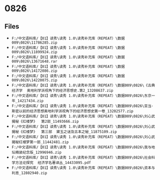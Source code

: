 # 0826

## Files

- `F:/中文语料库/【01】读秀\读秀 1.0\读秀补充库（REPEAT）\数据009\0826\11786285.zip`
- `F:/中文语料库/【01】读秀\读秀 1.0\读秀补充库（REPEAT）\数据009\0826\11899924.zip`
- `F:/中文语料库/【01】读秀\读秀 1.0\读秀补充库（REPEAT）\数据009\0826\13671648.rar`
- `F:/中文语料库/【01】读秀\读秀 1.0\读秀补充库（REPEAT）\数据009\0826\14172086.zip`
- `F:/中文语料库/【01】读秀\读秀 1.0\读秀补充库（REPEAT）\数据009\0826\14220075.zip`
- `F:/中文语料库/【01】读秀\读秀 1.0\读秀补充库（REPEAT）\数据009\0826\《古典经济学  奥地利学派视角下的经济思想史.第2_13208637.zip`
- `F:/中文语料库/【01】读秀\读秀 1.0\读秀补充库（REPEAT）\数据009\0826\东京一年_14217434.zip`
- `F:/中文语料库/【01】读秀\读秀 1.0\读秀补充库（REPEAT）\数据009\0826\亚当·斯密以前的经济思想奥地利学派视角下的经济思想史第一卷_13202577.zip`
- `F:/中文语料库/【01】读秀\读秀 1.0\读秀补充库（REPEAT）\数据009\0826\刘心武揭秘《红楼梦》  第2部_11493666.zip`
- `F:/中文语料库/【01】读秀\读秀 1.0\读秀补充库（REPEAT）\数据009\0826\刘心武揭秘《红楼梦》  第三部  黛玉之谜及古本之秘_11875109.zip`
- `F:/中文语料库/【01】读秀\读秀 1.0\读秀补充库（REPEAT）\数据009\0826\刘心武揭秘红楼梦第一部_11442481.zip`
- `F:/中文语料库/【01】读秀\读秀 1.0\读秀补充库（REPEAT）\数据009\0826\我与地坛精装纪念版_12996946.zip`
- `F:/中文语料库/【01】读秀\读秀 1.0\读秀补充库（REPEAT）\数据009\0826\社会科学方法论探究  经济学名著译丛_14433095.pdf`
- `F:/中文语料库/【01】读秀\读秀 1.0\读秀补充库（REPEAT）\数据009\0826\资本与利息_12802940.zip`

